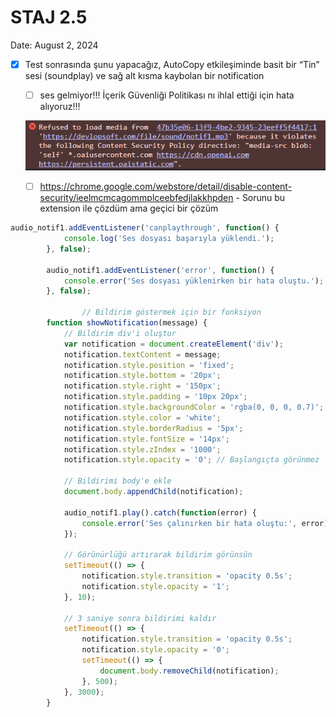 # STAJ 2.5

Date: August 2, 2024

- [x]  Test sonrasında şunu yapacağız, AutoCopy etkileşiminde basit bir “Tin” sesi (soundplay) ve sağ alt kısma kaybolan bir notification
    - [ ]  ses gelmiyor!!! İçerik Güvenliği Politikası nı ihlal ettiği için hata alıyoruz!!!
    
    ![Untitled](https://raw.githubusercontent.com/Developrimbor/Software-Intership/main/images/policyError.png)
    
    - [ ]  https://chrome.google.com/webstore/detail/disable-content-security/ieelmcmcagommplceebfedjlakkhpden - Sorunu bu extension ile çözdüm ama geçici bir çözüm

```jsx
audio_notif1.addEventListener('canplaythrough', function() {
            console.log('Ses dosyası başarıyla yüklendi.');
        }, false);

        audio_notif1.addEventListener('error', function() {
            console.error('Ses dosyası yüklenirken bir hata oluştu.');
        }, false);

                // Bildirim göstermek için bir fonksiyon
        function showNotification(message) {
            // Bildirim div'i oluştur
            var notification = document.createElement('div');
            notification.textContent = message;
            notification.style.position = 'fixed';
            notification.style.bottom = '20px';
            notification.style.right = '150px';
            notification.style.padding = '10px 20px';
            notification.style.backgroundColor = 'rgba(0, 0, 0, 0.7)';
            notification.style.color = 'white';
            notification.style.borderRadius = '5px';
            notification.style.fontSize = '14px';
            notification.style.zIndex = '1000';
            notification.style.opacity = '0'; // Başlangıçta görünmez

            // Bildirimi body'e ekle
            document.body.appendChild(notification);

            audio_notif1.play().catch(function(error) {
                console.error('Ses çalınırken bir hata oluştu:', error);
            });

            // Görünürlüğü artırarak bildirim görünsün
            setTimeout(() => {
                notification.style.transition = 'opacity 0.5s';
                notification.style.opacity = '1';
            }, 10);

            // 3 saniye sonra bildirimi kaldır
            setTimeout(() => {
                notification.style.transition = 'opacity 0.5s';
                notification.style.opacity = '0';
                setTimeout(() => {
                    document.body.removeChild(notification);
                }, 500);
            }, 3000);
        }
```